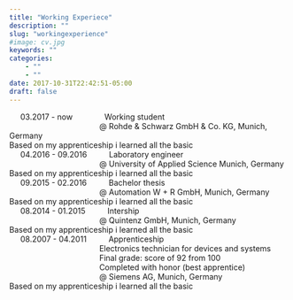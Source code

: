 ```yaml
---
title: "Working Experiece"
description: ""
slug: "workingexperience"
#image: cv.jpg
keywords: ""
categories: 
    - ""
    - ""
date: 2017-10-31T22:42:51-05:00
draft: false
---
```


 <div style="text-indent:20px;">03.2017 - now  &emsp;&emsp; &emsp; &nbsp;Working student</div>
 <div style="text-indent:20px;">&emsp; &emsp;&emsp; &emsp;&emsp; &emsp;&emsp; &emsp; &ensp; @ Rohde & Schwarz GmbH & Co. KG, Munich, Germany</div>
Based on my apprenticeship i learned all the basic 

 <div style="text-indent:20px;">04.2016 - 09.2016  &emsp;&emsp; &nbsp;Laboratory  engineer</div>
 <div style="text-indent:20px;">&emsp; &emsp;&emsp; &emsp;&emsp; &emsp;&emsp; &emsp; &ensp; @ University of Applied Science Munich, Germany</div>
Based on my apprenticeship i learned all the basic 

 <div style="text-indent:20px;">09.2015 - 02.2016 &emsp;&emsp; &nbsp;Bachelor thesis</div>
 <div style="text-indent:20px;">&emsp; &emsp;&emsp; &emsp;&emsp; &emsp;&emsp; &emsp; &ensp; @ Automation W + R GmbH, Munich, Germany</div>
Based on my apprenticeship i learned all the basic 

 <div style="text-indent:20px;">08.2014 - 01.2015 &emsp;&emsp; &nbsp;Intership</div>
 <div style="text-indent:20px;">&emsp; &emsp;&emsp; &emsp;&emsp; &emsp;&emsp; &emsp; &ensp; @ Quintenz GmbH, Munich, Germany</div>
Based on my apprenticeship i learned all the basic  

 <div style="text-indent:20px;">08.2007 - 04.2011 &emsp;&emsp; &nbsp;Apprenticeship</div>
  <div style="text-indent:20px;">&emsp; &emsp;&emsp; &emsp;&emsp; &emsp;&emsp; &emsp; &ensp; Electronics technician for devices and systems</div>
 <div style="text-indent:20px;">&emsp; &emsp;&emsp; &emsp;&emsp; &emsp;&emsp; &emsp; &ensp; Final grade: score of 92 from 100</div>
  <div style="text-indent:20px;">&emsp; &emsp;&emsp; &emsp;&emsp; &emsp;&emsp; &emsp; &ensp; Completed with honor (best apprentice)  </div>
 <div style="text-indent:20px;">&emsp; &emsp;&emsp; &emsp;&emsp; &emsp;&emsp; &emsp; &ensp; @ Siemens AG, Munich, Germany</div>
Based on my apprenticeship i learned all the basic 


